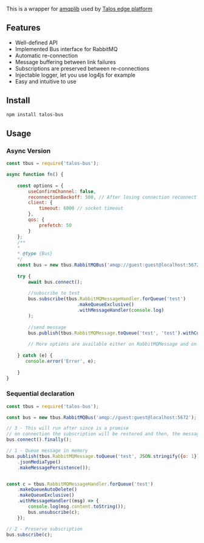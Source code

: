 
This is a wrapper for [amqplib](http://www.squaremobius.net/amqp.node/channel_api.html#channel_unbindQueue) used by [Talos edge platform](https://talos.sh)

## Features
* Well-defined API
* Implemented Bus interface for RabbitMQ
* Automatic re-connection
* Message buffering between link failures
* Subscriptions are preserved between re-connections
* Injectable logger, let you use log4js for example
* Easy and intuitive to use

## Install

```bash
npm install talos-bus
```


## Usage

### Async Version

```js
const tbus = require('talos-bus');

async function fn() {
  
    const options = {
        useConfirmChannel: false,
        reconnectionBackoff: 500, // After losing connection reconnect after X ms
        client: {
            timeout: 6000 // socket timeout
        },
        qos: {
            prefetch: 50
        }
    };
    /**
    * 
    * @type {Bus}
    */
    const bus = new tbus.RabbitMQBus('amqp://guest:guest@localhost:5672', options , console);
    
    try {
        await bus.connect();   
        
        //subscribe to test
        bus.subscribe(tbus.RabbitMQMessageHandler.forQueue('test')
                          .makeQueueExclusive()
                          .withMessageHandler(console.log)
        );
        
        //send message
        bus.publish(tbus.RabbitMQMessage.toQueue('test', 'test').withContentType('text/plain').makeMessagePersistence());
        
        // More options are available either on RabbitMQMessage and on RabbitMQMessageHandler, this a a simple example
        
    } catch (e) {
       console.error('Error', e);
       
    }
}
```

### Sequential declaration

```js
const tbus = require('talos-bus');

const bus = new tbus.RabbitMQBus('amqp://guest:guest@localhost:5672');

// 3 - This will run after since is a promise
// on connection the subscription will be restored and then, the message is publish
bus.connect().finally(); 

// 1 - Queue message in memory
bus.publish(tbus.RabbitMQMessage.toQueue('test', JSON.stringify({o: 1}))
    .jsonMediaType()
    .makeMessagePersistence());


const c = tbus.RabbitMQMessageHandler.forQueue('test')
    .makeQueueAutoDelete()
    .makeQueueExclusive()
    .withMessageHandler((msg) => {
        console.log(msg.content.toString());
        bus.unsubscribe(c);
    });

// 2 - Preserve subscription
bus.subscribe(c);

```